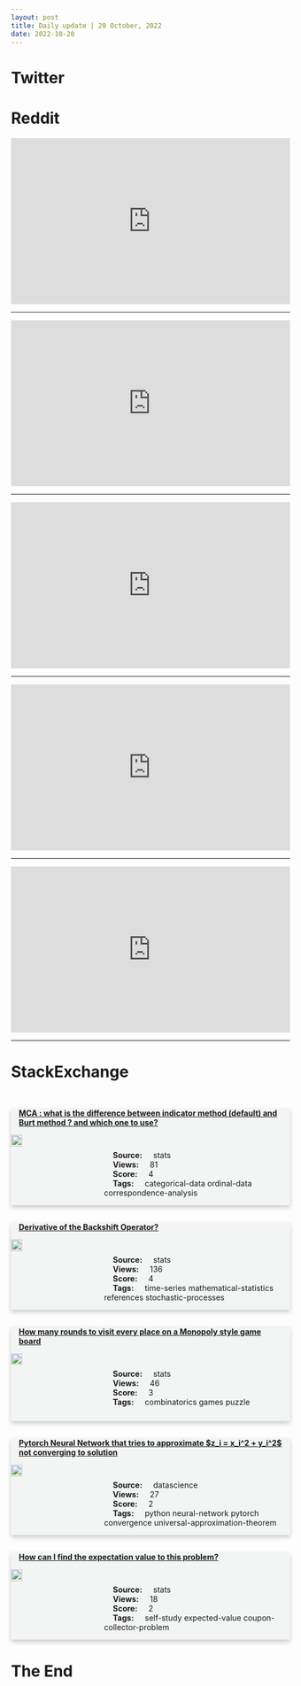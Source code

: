 ```yaml
---
layout: post
title: Daily update | 20 October, 2022
date: 2022-10-20
---
```


<script async src="https://platform.twitter.com/widgets.js" charset="utf-8"></script>


<script src='https://storage.ko-fi.com/cdn/scripts/overlay-widget.js'></script>
<script>
  kofiWidgetOverlay.draw('themldojo', {
    'type': 'floating-chat',
    'floating-chat.donateButton.text': 'Support me',
    'floating-chat.donateButton.background-color': '#f45d22',
    'floating-chat.donateButton.text-color': '#fff'
  });
</script>

# Twitter 

<blockquote class="twitter-tweet"><a href="https://twitter.com/simonholdorf/status/1582625571766292481"></a></blockquote>

<blockquote class="twitter-tweet"><a href="https://twitter.com/MBuhari/status/1582807603545280512"></a></blockquote>

<blockquote class="twitter-tweet"><a href="https://twitter.com/rasbt/status/1582752240967643136"></a></blockquote>

<blockquote class="twitter-tweet"><a href="https://twitter.com/Kikuzero_/status/1582723081554243586"></a></blockquote>

<blockquote class="twitter-tweet"><a href="https://twitter.com/80Level/status/1582695559697154048"></a></blockquote>

<blockquote class="twitter-tweet"><a href="https://twitter.com/karpathy/status/1582807367988654081"></a></blockquote>

<blockquote class="twitter-tweet"><a href="https://twitter.com/MetaAI/status/1582776841001000960"></a></blockquote>

<blockquote class="twitter-tweet"><a href="https://twitter.com/karpathy/status/1582810859172077568"></a></blockquote>

<blockquote class="twitter-tweet"><a href="https://twitter.com/kaggle/status/1582843208685363200"></a></blockquote>

<blockquote class="twitter-tweet"><a href="https://twitter.com/karpathy/status/1582807372841373696"></a></blockquote>

# Reddit 

<iframe id="reddit-embed" src="https://www.redditmedia.com/r/datascience/comments/y7ycxz/every_time_i_hear_someone_say_numpee_i_die_a?ref_source=embed&amp;ref=share&amp;embed=true" sandbox="allow-scripts allow-same-origin allow-popups" style="border: none;" height="300" width="100%" scrolling="yes"></iframe>
<hr style="width:100%;text-align:left;margin-left:0">
<iframe id="reddit-embed" src="https://www.redditmedia.com/r/MachineLearning/comments/y89xqw/d_call_for_questions_for_andrej_karpathy_from_lex?ref_source=embed&amp;ref=share&amp;embed=true" sandbox="allow-scripts allow-same-origin allow-popups" style="border: none;" height="300" width="100%" scrolling="yes"></iframe>
<hr style="width:100%;text-align:left;margin-left:0">
<iframe id="reddit-embed" src="https://www.redditmedia.com/r/MachineLearning/comments/y8481a/r_mit_releases_all_slides_for_efficient_ml_course?ref_source=embed&amp;ref=share&amp;embed=true" sandbox="allow-scripts allow-same-origin allow-popups" style="border: none;" height="300" width="100%" scrolling="yes"></iframe>
<hr style="width:100%;text-align:left;margin-left:0">
<iframe id="reddit-embed" src="https://www.redditmedia.com/r/dataengineering/comments/y7ynko/the_data_architecture_pyramid_of_doom_according?ref_source=embed&amp;ref=share&amp;embed=true" sandbox="allow-scripts allow-same-origin allow-popups" style="border: none;" height="300" width="100%" scrolling="yes"></iframe>
<hr style="width:100%;text-align:left;margin-left:0">
<iframe id="reddit-embed" src="https://www.redditmedia.com/r/MachineLearning/comments/y7u6gg/d_imagic_stable_diffusion_training_in_11_gb_vram?ref_source=embed&amp;ref=share&amp;embed=true" sandbox="allow-scripts allow-same-origin allow-popups" style="border: none;" height="300" width="100%" scrolling="yes"></iframe>
<hr style="width:100%;text-align:left;margin-left:0">

<style>
.card {
box-shadow: 0 4px 8px 0 rgba(0,0,0,0.2);
transition: 0.3s;
width: 100%;
background-color: #F3F4F4;
}
p{
    margin-left:  3em;
    padding-top: 1em;
}
.part2{
    display: grid;
    grid-template-columns: 1fr 3fr;
}
h4{
    margin: 1em;
}

.card:hover {
box-shadow: 0 8px 16px 0 rgba(0,0,0,0.2);
}
b {
padding: 2px 16px;
}
</style>
  
# StackExchange 


  <br>
  <div class="card">
  <h4><a href='https://stats.stackexchange.com/questions/592818/mca-what-is-the-difference-between-indicator-method-default-and-burt-method'>MCA : what is the difference between indicator method (default) and Burt method ? and which one to use?</a></h4> 
  <div class="part2">
      <img src="https://cdn.sstatic.net/Sites/stats/Img/apple-touch-icon@2.png?v=344f57aa10cc" alt="Img missing!" style="width:40%">
      <p><b>Source:</b> stats<br><b>Views:</b> 81<br><b>Score:</b> 4<br><b>Tags:</b> <span class="badge badge-dark">categorical-data</span> <span class="badge badge-dark">ordinal-data</span> <span class="badge badge-dark">correspondence-analysis</span></p> 
  </div>
  </div>
      
  <br>
  <div class="card">
  <h4><a href='https://stats.stackexchange.com/questions/592868/derivative-of-the-backshift-operator'>Derivative of the Backshift Operator?</a></h4> 
  <div class="part2">
      <img src="https://cdn.sstatic.net/Sites/stats/Img/apple-touch-icon@2.png?v=344f57aa10cc" alt="Img missing!" style="width:40%">
      <p><b>Source:</b> stats<br><b>Views:</b> 136<br><b>Score:</b> 4<br><b>Tags:</b> <span class="badge badge-dark">time-series</span> <span class="badge badge-dark">mathematical-statistics</span> <span class="badge badge-dark">references</span> <span class="badge badge-dark">stochastic-processes</span></p> 
  </div>
  </div>
      
  <br>
  <div class="card">
  <h4><a href='https://stats.stackexchange.com/questions/592822/how-many-rounds-to-visit-every-place-on-a-monopoly-style-game-board'>How many rounds to visit every place on a Monopoly style game board</a></h4> 
  <div class="part2">
      <img src="https://cdn.sstatic.net/Sites/stats/Img/apple-touch-icon@2.png?v=344f57aa10cc" alt="Img missing!" style="width:40%">
      <p><b>Source:</b> stats<br><b>Views:</b> 46<br><b>Score:</b> 3<br><b>Tags:</b> <span class="badge badge-dark">combinatorics</span> <span class="badge badge-dark">games</span> <span class="badge badge-dark">puzzle</span></p> 
  </div>
  </div>
      
  <br>
  <div class="card">
  <h4><a href='https://datascience.stackexchange.com/questions/115368/pytorch-neural-network-that-tries-to-approximate-z-i-x-i2-y-i2-not-conve'>Pytorch Neural Network that tries to approximate $z_i = x_i^2 + y_i^2$ not converging to solution</a></h4> 
  <div class="part2">
      <img src="https://cdn.sstatic.net/Sites/datascience/Img/apple-touch-icon@2.png?v=1c36463984b3" alt="Img missing!" style="width:40%">
      <p><b>Source:</b> datascience<br><b>Views:</b> 27<br><b>Score:</b> 2<br><b>Tags:</b> <span class="badge badge-dark">python</span> <span class="badge badge-dark">neural-network</span> <span class="badge badge-dark">pytorch</span> <span class="badge badge-dark">convergence</span> <span class="badge badge-dark">universal-approximation-theorem</span></p> 
  </div>
  </div>
      
  <br>
  <div class="card">
  <h4><a href='https://stats.stackexchange.com/questions/592820/how-can-i-find-the-expectation-value-to-this-problem'>How can I find the expectation value to this problem?</a></h4> 
  <div class="part2">
      <img src="https://cdn.sstatic.net/Sites/stats/Img/apple-touch-icon@2.png?v=344f57aa10cc" alt="Img missing!" style="width:40%">
      <p><b>Source:</b> stats<br><b>Views:</b> 18<br><b>Score:</b> 2<br><b>Tags:</b> <span class="badge badge-dark">self-study</span> <span class="badge badge-dark">expected-value</span> <span class="badge badge-dark">coupon-collector-problem</span></p> 
  </div>
  </div>
      
# The End